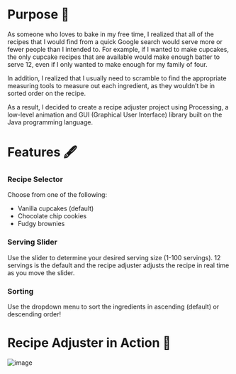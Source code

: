 # Purpose 📝
As someone who loves to bake in my free time, I realized that all of the recipes that I would find from a quick Google search would serve more or fewer people than I intended to. For example, if I wanted to make cupcakes, the only cupcake recipes that are available would make enough batter to serve 12, even if I only wanted to make enough for my family of four. 
 
In addition, I realized that I usually need to scramble to find the appropriate measuring tools to measure out each ingredient, as they wouldn’t be in sorted order on the recipe.
 
As a result, I decided to create a recipe adjuster project using Processing, a low-level animation and GUI (Graphical User Interface) library built on the Java programming language. 


# Features 🖋️
### Recipe Selector
Choose from one of the following:
- Vanilla cupcakes (default)
- Chocolate chip cookies
- Fudgy brownies

### Serving Slider
Use the slider to determine your desired serving size (1-100 servings). 12 servings is the default and the recipe adjuster adjusts the recipe in real time as you move the slider.

### Sorting
Use the dropdown menu to sort the ingredients in ascending (default) or descending order!


# Recipe Adjuster in Action 🧁
![image](https://user-images.githubusercontent.com/72311728/209416051-8cf9d1bc-4486-428b-a6ba-003cc3732380.png)
